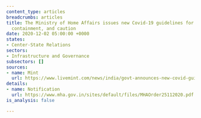 ```yaml
---
content_type: articles
breadcrumbs: articles
title: The Ministry of Home Affairs issues new Covid-19 guidelines for surveillance,
  containment, and caution
date: 2020-12-02 05:00:00 +0000
states:
- Center-State Relations
sectors:
- Infrastructure and Governance
subsectors: []
sources:
- name: Mint
  url: https://www.livemint.com/news/india/govt-announces-new-covid-guidelines-from-1-dec-states-to-enforce-strict-containment-measures-details-here-11606301317621.html
details:
- name: Notification
  url: https://www.mha.gov.in/sites/default/files/MHAOrder25112020.pdf
is_analysis: false

---
```

